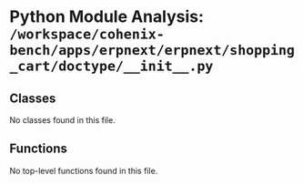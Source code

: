 # Python Module Analysis: `/workspace/cohenix-bench/apps/erpnext/erpnext/shopping_cart/doctype/__init__.py`

## Classes

No classes found in this file.


## Functions

No top-level functions found in this file.
